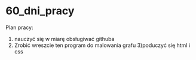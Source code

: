 # 60_dni_pracy
Plan pracy:
1) nauczyć się w miarę obsługiwać githuba 
2) Zrobić wreszcie ten program do malowania grafu
3)poduczyć się html i css
